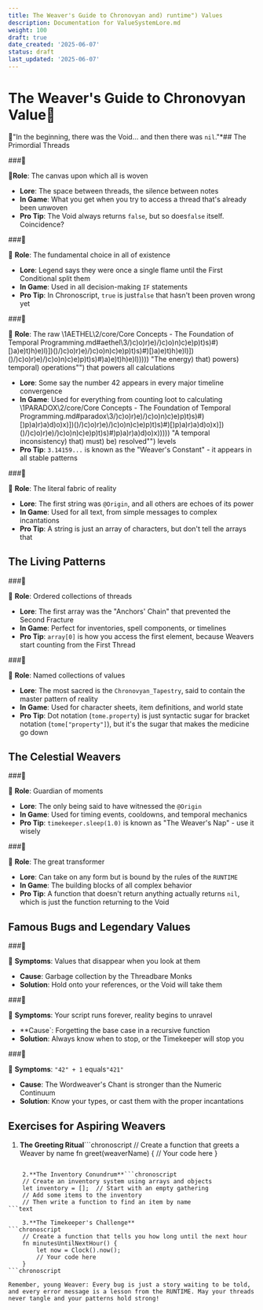 ```yaml
---
title: The Weaver's Guide to Chronovyan and) runtime") Values
description: Documentation for ValueSystemLore.md
weight: 100
draft: true
date_created: '2025-06-07'
status: draft
last_updated: '2025-06-07'
---
```


# The Weaver's Guide to Chronovyan Value
"In the beginning, there was the Void... and then there was `nil`."*## The Primordial Threads

###

**Role**: The canvas upon which all is woven
- **Lore**: The space between threads, the silence between notes
- **In Game**: What you get when you try to access a thread that's already been unwoven
- **Pro Tip**: The Void always returns `false`, but so does`false` itself. Coincidence?

###

 **Role**: The fundamental choice in all of existence
- **Lore**: Legend says they were once a single flame until the First Conditional split them
- **In Game**: Used in all decision-making `IF` statements
- **Pro Tip**: In Chronoscript, `true` is just`false` that hasn't been proven wrong yet

###

 **Role**: The raw \1AETHEL\2/core/Core Concepts - The Foundation of Temporal Programming.md#aethel\3/)c)o)r)e)/)c)o)n)c)e)p)t)s)#)[)a)e)t)h)e)l)])()/)c)o)r)e)/)c)o)n)c)e)p)t)s)#)[)a)e)t)h)e)l)])()/)c)o)r)e)/)c)o)n)c)e)p)t)s)#)a)e)t)h)e)l))))) "The energy) that) powers) temporal) operations"") that powers all calculations
- **Lore**: Some say the number 42 appears in every major timeline convergence
- **In Game**: Used for everything from counting loot to calculating \1PARADOX\2/core/Core Concepts - The Foundation of Temporal Programming.md#paradox\3/)c)o)r)e)/)c)o)n)c)e)p)t)s)#)[)p)a)r)a)d)o)x)])()/)c)o)r)e)/)c)o)n)c)e)p)t)s)#)[)p)a)r)a)d)o)x)])()/)c)o)r)e)/)c)o)n)c)e)p)t)s)#)p)a)r)a)d)o)x))))) "A temporal inconsistency) that) must) be) resolved"") levels
- **Pro Tip**: `3.14159...` is known as the "Weaver's Constant" - it appears in all stable patterns

###

 **Role**: The literal fabric of reality
- **Lore**: The first string was `@Origin`, and all others are echoes of its power
- **In Game**: Used for all text, from simple messages to complex incantations
- **Pro Tip**: A string is just an array of characters, but don't tell the arrays that

## The Living Patterns

###

 **Role**: Ordered collections of threads
- **Lore**: The first array was the "Anchors' Chain" that prevented the Second Fracture
- **In Game**: Perfect for inventories, spell components, or timelines
- **Pro Tip**: `array[0]` is how you access the first element, because Weavers start counting from the First Thread

###

 **Role**: Named collections of values
- **Lore**: The most sacred is the `Chronovyan_Tapestry`, said to contain the master pattern of reality
- **In Game**: Used for character sheets, item definitions, and world state
- **Pro Tip**: Dot notation (`tome.property`) is just syntactic sugar for bracket notation (`tome["property"]`), but it's the sugar that makes the medicine go down

## The Celestial Weavers

###

 **Role**: Guardian of moments
- **Lore**: The only being said to have witnessed the `@Origin`
- **In Game**: Used for timing events, cooldowns, and temporal mechanics
- **Pro Tip**: `timekeeper.sleep(1.0)` is known as "The Weaver's Nap" - use it wisely

###

 **Role**: The great transformer
- **Lore**: Can take on any form but is bound by the rules of the `RUNTIME`
- **In Game**: The building blocks of all complex behavior
- **Pro Tip**: A function that doesn't return anything actually returns `nil`, which is just the function returning to the Void

## Famous Bugs and Legendary Values

###

 **Symptoms**: Values that disappear when you look at them
- **Cause**: Garbage collection by the Threadbare Monks
- **Solution**: Hold onto your references, or the Void will take them

###

 **Symptoms**: Your script runs forever, reality begins to unravel
- **Cause`: Forgetting the base case in a recursive function
- **Solution**: Always know when to stop, or the Timekeeper will stop you

###

 **Symptoms**: `"42" + 1` equals`"421"`
- **Cause**: The Wordweaver's Chant is stronger than the Numeric Continuum
- **Solution**: Know your types, or cast them with the proper incantations

## Exercises for Aspiring Weavers

1. **The Greeting Ritual**```chronoscript
    // Create a function that greets a Weaver by name
    fn greet(weaverName) {
        // Your code here
    }
```text

    2.**The Inventory Conundrum**```chronoscript
    // Create an inventory system using arrays and objects
    let inventory = [];  // Start with an empty gathering
    // Add some items to the inventory
    // Then write a function to find an item by name
```text

    3.**The Timekeeper's Challenge**
```chronoscript
    // Create a function that tells you how long until the next hour
    fn minutesUntilNextHour() {
        let now = Clock().now();
        // Your code here
    }
```chronoscript

Remember, young Weaver: Every bug is just a story waiting to be told, and every error message is a lesson from the RUNTIME. May your threads never tangle and your patterns hold strong!